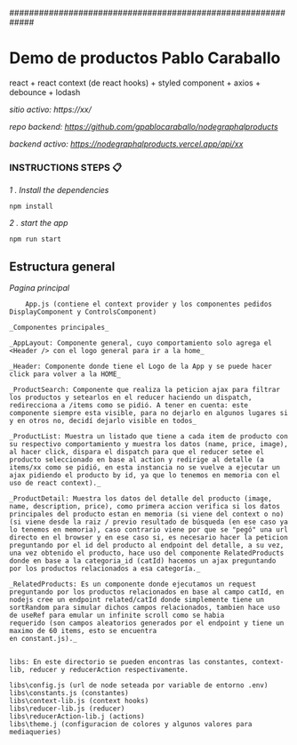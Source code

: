 #############################################################
# Demo de productos Pablo Caraballo
react + react context (de react hooks) + styled component + axios + debounce + lodash

_sitio activo:_ 
_https://xx/_

_repo backend:_ 
_https://github.com/gpablocaraballo/nodegraphqlproducts_

_backend activo:_ 
_https://nodegraphqlproducts.vercel.app/api/xx_

### INSTRUCTIONS STEPS 📋


_1 . Install the dependencies_

```
npm install
```

_2 . start the app_

```
npm run start
``` 

## Estructura general

_Pagina principal_
```
    App.js (contiene el context provider y los componentes pedidos DisplayComponent y ControlsComponent)
```
```
_Componentes principales_

```
    _AppLayout: Componente general, cuyo comportamiento solo agrega el <Header /> con el logo general para ir a la home_

    _Header: Componente donde tiene el Logo de la App y se puede hacer click para volver a la HOME_

    _ProductSearch: Componente que realiza la peticion ajax para filtrar los productos y setearlos en el reducer haciendo un dispatch, redirecciona a /items como se pidió. A tener en cuenta: este componente siempre esta visible, para no dejarlo en algunos lugares si y en otros no, decidí dejarlo visible en todos_

    _ProductList: Muestra un listado que tiene a cada item de producto con su respectivo comportamiento y muestra los datos (name, price, image), al hacer click, dispara el dispatch para que el reducer setee el producto seleccionado en base al action y redirige al detalle (a items/xx como se pidió, en esta instancia no se vuelve a ejecutar un ajax pidiendo el producto by id, ya que lo tenemos en memoria con el uso de react context)._

    _ProductDetail: Muestra los datos del detalle del producto (image, name, description, price), como primera accion verifica si los datos principales del producto estan en memoria (si viene del context o no) (si viene desde la raiz / previo resultado de búsqueda (en ese caso ya lo tenemos en memoria), caso contrario viene por que se "pegó" una url directo en el browser y en ese caso si, es necesario hacer la peticion preguntando por el id del producto al endpoint del detalle, a su vez, una vez obtenido el producto, hace uso del componente RelatedProducts donde en base a la categoria_id (catId) hacemos un ajax preguntando por los productos relacionados a esa categoría._

    _RelatedProducts: Es un componente donde ejecutamos un request preguntando por los productos relacionados en base al campo catId, en nodejs cree un endpoint related/catId donde simplemente tiene un sortRandom para simular dichos campos relacionados, tambien hace uso de useRef para emular un infinite scroll como se habia
    requerido (son campos aleatorios generados por el endpoint y tiene un maximo de 60 items, esto se encuentra
    en constant.js)._

```
```
    libs: En este directorio se pueden encontras las constantes, context-lib, reducer y reducerAction respectivamente.
    
    libs\config.js (url de node seteada por variable de entorno .env)
    libs\constants.js (constantes)
    libs\context-lib.js (context hooks)
    libs\reducer-lib.js (reducer)
    libs\reducerAction-lib.j (actions)
    libs\theme.j (configuracion de colores y algunos valores para mediaqueries)
```

